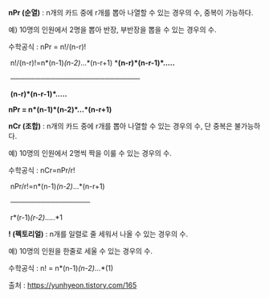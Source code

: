 **nPr (순열)** : n개의 카드 중에 r개를 뽑아 나열할 수 있는 경우의 수, 중복이 가능하다.

예) 10명의 인원에서 2명을 뽑아 반장, 부반장을 뽑을 수 있는 경우의 수.

수학공식 : nPr = n!/(n-r)!

​              n!/(n-r)!=n*(n-1)*(n-2)*...*(n-r+1) ***(n-r)\*(n-r-1)\*.....**

​             ──────────────────────────

​                                       **(n-r)\*(n-r-1)\*.....**


**nPr = n\*(n-1)\*(n-2)\*...\*(n-r+1)**




**nCr (조합)** : n개의 카드 중에 r개를 뽑아 나열할 수 있는 경우의 수, 단 중복은 불가능하다.

예) 10명의 인원에서 2명씩 짝을 이룰 수 있는 경우의 수.

수학공식 : nCr=nPr/r!


​                     nPr/r!=n*(n-1)*(n-2)*...*(n-r+1)

​                   ────────────────

​                              r*(r-1)*(r-2)*.....*1



**! (펙토리얼)** : n개를 일렬로 줄 세워서 나올 수 있는 경우의 수.

예) 10명의 인원을 한줄로 세울 수 있는 경우의 수.

수학공식 : n! = n*(n-1)*(n-2)*...*(1)



출처 : https://yunhyeon.tistory.com/165
